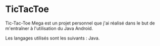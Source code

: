 # TicTacToe
Tic-Tac-Toe Mega est un projet personnel que j'ai réalisé dans le but de m'entraîner à l'utilisation du Java Android.

Les langages utilisés sont les suivants : Java.
